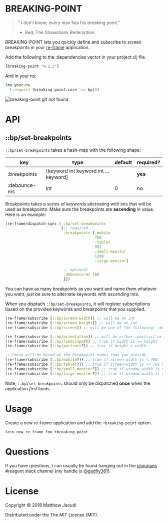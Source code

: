 # BREAKING-POINT

> " I don’t know; every man has his breaking point."
> - Red, The Shawshank Redemption

BREAKING-POINT lets you quickly define and subscribe to screen breakpoints in
your [re-frame](https://github.com/Day8/re-frame)
application.

Add the following to the :dependencies vector in your project.clj file.

```clojure
[breaking-point "0.1.2"]
```

And in your ns:
```clojure
(ns your-ns
  (:require [breaking-point.core :as bp]))
```

![breaking-point gif not found](breaking-point.gif)

# API

## ::bp/set-breakpoints

`::bp/set-breakpoints` takes a hash-map with the following shape:

| key                       | type                                  | default   | required? |
|---------------------------|---------------------------------------|-----------|-----------|
| :breakpoints              | [keyword int keyword int ... keyword] |           | **yes**   |
| :debounce-ms              | int                                   | 0         | no        |

Breakpoints takes a series of keywords alternating with ints that will
be used as breakpoints. Make sure the breakpoints are **ascending** in
value.  Here is an example:

```clojure
(re-frame/dispatch-sync [::bp/set-breakpoints
                         {;; required
                          :breakpoints [:mobile
                                        768
                                        :tablet
                                        992
                                        :small-monitor
                                        1200
                                        :large-monitor]

                          ;; optional
                          :debounce-ms 166
                          }])
```

You can have as many breakpoints as you want and name them
whatever you want, just be sure to alternate keywords with *ascending* ints.

When you disptach `::bp/set-breakpoints`, it will register
subscriptions based on the provided keywords and breakpoints that you
supplied.

```clojure
(re-frame/subscribe [::bp/screen-width]) ;; will be an int
(re-frame/subscribe [::bp/screen-height]) ;; will be an int
(re-frame/subscribe [::bp/screen]) ;; will be one of the following: :mobile, :tablet, :small-monitor, :large-monitor

(re-frame/subscribe [::bp/orientation]) ;; will be either :portrait or :landscape
(re-frame/subscribe [::bp/landscape?]) ;; true if width is >= height
(re-frame/subscribe [::bp/portrait?]) ;; true if height > width

;; these will be based on the breakpoint names that you provide
(re-frame/subscribe [::bp/mobile?]) ;; true if screen-width is < 768
(re-frame/subscribe [::bp/tablet?]) ;; true if screen-width is >= 768 and < 992
(re-frame/subscribe [::bp/small-monitor?]) ;; true if window width is >= 992 and < 1200
(re-frame/subscribe [::bp/large-monitor?]) ;; true if window width is >= 1200
```

Note, `::bp/set-breakpoints` should only be dispatched **once** when
the application *first* loads.


# Usage

Create a new re-frame application and add the `+breaking-point` option.

```
lein new re-frame foo +breaking-point
```

# Questions

If you have questions, I can usually be found hanging out in
the [clojurians](http://clojurians.net/) #reagent slack channel (my
handle is [@gadfly361](https://twitter.com/gadfly361)).

# License

Copyright © 2018 Matthew Jaoudi

Distributed under the The MIT License (MIT).
